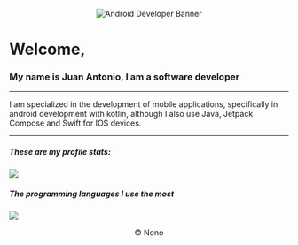 <p align="center">
<img src="https://1.bp.blogspot.com/-7A4WynwLsMw/XbBpCXG8fHI/AAAAAAAAMt4/uOa1bpLskYgrwGbllhSu2SDj_Mig8SXJQCLcBGAsYHQ/s1600/2000_600px.gif" alt="Android Developer Banner">
</p>

# Welcome,

### My name is Juan Antonio, I am a software developer

------------


I am specialized in the development of mobile applications, specifically in android development with kotlin, although I also use Java, Jetpack Compose and Swift for IOS devices.


------------


##### These are my profile stats:
<a>
  <img align="center" src="https://github-readme-stats.vercel.app/api?username=nonozomber&theme=vue-dark&show_icons=true" />
</a>

##### The programming languages I use the most
<a>
  <img align="center" src="https://github-readme-stats.vercel.app/api/top-langs/?username=nonozomber&layout=compact" />
</a>

<p align="center">
© Nono
</p>
